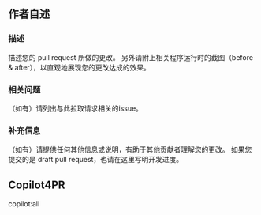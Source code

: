 <!--
这是一个拉取请求模板。本文段处于注释中，请您先查看本注释，在您提交时该段文字将不会显示。

1. 在提交拉取请求前，您最好已经查看过 [https://github.com/GaiZhenbiao/ChuanhuChatGPT/wiki/贡献指南] 了解了我们的大致要求；
2. 如果您的这一个pr包含多个不同的功能添加或问题修复，请务必将您的提交拆分为多个不同的原子化的commit，甚至您可以在不同的分支中提交多个pull request；
3. 不过，就算您的提交完全不合规范也没有关系，您可以直接提交，我们会进行审查。总之我们欢迎您做出贡献！

另外，我们将使用 Copilot4PR 自动补充撰写您的 pull request，请暂时不要删改 Copilot 撰写的内容。
-->

## 作者自述
### 描述
描述您的 pull request 所做的更改。
另外请附上相关程序运行时的截图（before & after），以直观地展现您的更改达成的效果。

### 相关问题
（如有）请列出与此拉取请求相关的issue。

### 补充信息
（如有）请提供任何其他信息或说明，有助于其他贡献者理解您的更改。
如果您提交的是 draft pull request，也请在这里写明开发进度。

<!-- 写明开发进度的例子： WIP EXAMPLE:

#### 开发进度
- [x] 已经做好的事情1
- [ ] 还要干的事情1
- [ ] 还要干的事情2

-->


<!-- ############ Copilot for pull request ############
     不要删除下面的内容！ DO NOT DELETE THE CONTENT BELOW! 
-->
## Copilot4PR
copilot:all